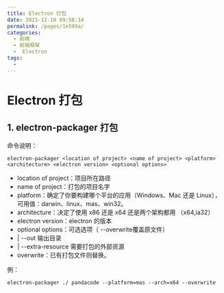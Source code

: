 ```yaml
---
title: Electron 打包
date: 2021-12-10 09:58:14
permalink: /pages/1e599a/
categories:
  - 前端
  - 前端框架
  -  Electron
tags:
  - 
---
```

# Electron 打包

## 1. electron-packager 打包

命令说明：

```shell
electron-packager <location of project> <name of project> <platform> <architecture> <electron version> <optional options>
```

- location of project：项目所在路径
- name of project：打包的项目名字
- platform：确定了你要构建哪个平台的应用（Windows、Mac 还是 Linux），可用值：darwin、linux、mas、win32。
- architecture：决定了使用 x86 还是 x64 还是两个架构都用 （x64,ia32）
- electron version：electron 的版本
- optional options：可选选项（ --overwrite覆盖原文件）
- | --out 输出目录
- | --extra-resource 需要打包的外部资源
- overwrite：已有打包文件则替换。

例：

```shell
electron-packager ./ pandacode --platform=mas --arch=x64 --overwrite
```

